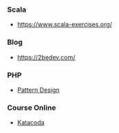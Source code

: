 ### Scala
- https://www.scala-exercises.org/

### Blog
- https://2bedev.com/

### PHP
- [Pattern Design](http://designpatternsphp.readthedocs.io/en/latest/)

### Course Online
- [Katacoda](https://www.katacoda.com)